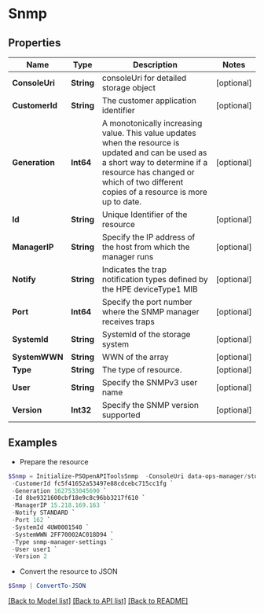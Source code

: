 # Snmp
## Properties

Name | Type | Description | Notes
------------ | ------------- | ------------- | -------------
**ConsoleUri** | **String** | consoleUri for detailed storage object | [optional] 
**CustomerId** | **String** | The customer application identifier | [optional] 
**Generation** | **Int64** | A monotonically increasing value. This value updates when the resource is updated and can be used as a short way to determine if a resource has changed or which of two different copies of a resource is more up to date. | [optional] 
**Id** | **String** | Unique Identifier of the resource | [optional] 
**ManagerIP** | **String** | Specify the IP address of the host from which the manager runs | [optional] 
**Notify** | **String** | Indicates the trap notification types defined by the HPE deviceType1 MIB | [optional] 
**Port** | **Int64** | Specify the port number where the SNMP manager receives traps | [optional] 
**SystemId** | **String** | SystemId of the storage system | [optional] 
**SystemWWN** | **String** | WWN of the array | [optional] 
**Type** | **String** | The type of resource. | [optional] 
**User** | **String** | Specify the SNMPv3 user name | [optional] 
**Version** | **Int32** | Specify the SNMP version supported | [optional] 

## Examples

- Prepare the resource
```powershell
$Snmp = Initialize-PSOpenAPIToolsSnmp  -ConsoleUri data-ops-manager/storage-systems/device-type1/SGH014XGSP/settings/system-settings `
 -CustomerId fc5f41652a53497e88cdcebc715cc1fg `
 -Generation 1627533045690 `
 -Id 8be9321600cbf18e9c8c96bb3217f610 `
 -ManagerIP 15.218.169.163 `
 -Notify STANDARD `
 -Port 162 `
 -SystemId 4UW0001540 `
 -SystemWWN 2FF70002AC018D94 `
 -Type snmp-manager-settings `
 -User user1 `
 -Version 2
```

- Convert the resource to JSON
```powershell
$Snmp | ConvertTo-JSON
```

[[Back to Model list]](../README.md#documentation-for-models) [[Back to API list]](../README.md#documentation-for-api-endpoints) [[Back to README]](../README.md)

